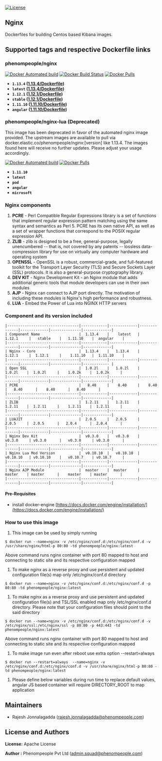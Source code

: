 [![License](https://img.shields.io/badge/License-Apache%202.0-blue.svg)](https://opensource.org/licenses/Apache-2.0)

## Nginx 

Dockerfiles for building Centos based Kibana images.

## Supported tags and respective Dockerfile links

### phenompeople/nginx

[![Docker Automated build](https://img.shields.io/docker/automated/phenompeople/nginx.svg?style=plastic)](https://hub.docker.com/r/phenompeople/nginx/)
[![Docker Build Status](https://img.shields.io/docker/build/phenompeople/nginx.svg?style=plastic)](https://hub.docker.com/r/phenompeople/nginx/)
[![Docker Pulls](https://img.shields.io/docker/pulls/phenompeople/nginx.svg?style=plastic)](https://hub.docker.com/r/phenompeople/nginx/)

* **`1.13.4` 	([1.13.4/Dockerfile](https://bitbucket.org/phenompeople/nginx/src/master/1.13.4/Dockerfile))**
* **`latest`		([1.13.4/Dockerfile](https://bitbucket.org/phenompeople/nginx/src/master/1.13.4/Dockerfile))**
* **`1.12.1`		([1.12.1/Dockerfile](https://bitbucket.org/phenompeople/nginx/src/master/1.12.1/Dockerfile))**
* **`stable` 	([1.12.1/Dockerfile](https://bitbucket.org/phenompeople/nginx/src/master/1.12.1/Dockerfile))**
* **`1.11.10`	([1.11.10/Dockerfile](https://bitbucket.org/phenompeople/nginx/src/master/1.11.10/Dockerfile))**
* **`angular` 	([1.11.10/Dockerfile](https://bitbucket.org/phenompeople/nginx/src/master/1.11.10/Dockerfile))**

### phenompeople/nginx-lua (Deprecated)

This image has been deprecated in favor of the automated nginx image provided. The upstream images are available to pull via docker.elastic.co/phenompeople/nginx:[version] like 1.13.4. The images found here will receive no further updates. Please adjust your usage accordingly.

[![Docker Automated build](https://img.shields.io/docker/automated/phenompeople/nginx-lua.svg?style=plastic)](https://hub.docker.com/r/phenompeople/nginx-lua/)
[![Docker Pulls](https://img.shields.io/docker/pulls/phenompeople/nginx-lua.svg?style=plastic)](https://hub.docker.com/r/phenompeople/nginx-lua/)

* **`1.11.10`**
* **`latest`**
* **`pod`**
* **`angular`**
* **`microsoft`**

### Nginx components

1. **PCRE** 			- Perl Compatible Regular Expressions library is a set of functions that implement regular expression pattern matching using the same syntax and semantics as Perl 5. PCRE has its own native API, as well as a set of wrapper functions that correspond to the POSIX regular expression API.
1. **ZLIB** 			- zlib is designed to be a free, general-purpose, legally unencumbered -- that is, not covered by any patents -- lossless data-compression library for use on virtually any computer hardware and operating system
1. **OPENSSL**		- OpenSSL is a robust, commercial-grade, and full-featured toolkit for the Transport Layer Security (TLS) and Secure Sockets Layer (SSL) protocols. It is also a general-purpose cryptography library.
1. **DEV KIT**		- Nginx Development Kit - an Nginx module that adds additional generic tools that module developers can use in their own modules
1. **AJP**				- Nginx can connect to AJP port directly. The motivation of including these modules is Nginx's high performance and robustness. 	 
1. **LUA**				- Embed the Power of Lua into NGINX HTTP servers

### Component and its version included

```
|---------------------------------|------------|-------------|--------------|-------------|--------------|-------------|
| Component Name                  |  1.13.4    |    latest   |   1.12.1     |   stable    |   1.11.10    |  angular    | 
|---------------------------------|------------|-------------|--------------|-------------|--------------|-------------|
| Nginx - Core                    |  1.13.4    |   1.13.4    |   1.12.1     |  1.12.1     |    1.11.10   |  1.11.10    |    
|---------------------------------|------------|-------------|--------------|-------------|--------------|------------ |
| Open SSL                        |  1.0.2l    |   1.0.2l    |    1.0.2l    |  1.0.2l     |    1.0.2k    |  1.0.2k     |    
|---------------------------------|------------|-------------|--------------|-------------|--------------|-------------|
| PCRE                            |   8.40     |    8.40     |    8.40      |   8.40      |    8.40      |   8.40      |    
|---------------------------------|------------|-------------|--------------|-------------|--------------|-------------|
| ZLIB                            |  1.2.11    |   1.2.11    |    1.2.11    |  1.2.11     |    1.2.11    |  1.2.11     |    
|---------------------------------|------------|-------------|--------------|-------------|--------------|-------------|
| LUAJIT                          |  2.0.5     |   2.0.5     |    2.0.5     |  2.0.5      |   2.0.4      |  2.0.4      |    
|---------------------------------|------------|-------------|--------------|-------------|--------------|-------------|
| Nginx Dev Kit                   |  v0.3.0    |   v0.3.0    |   v0.3.0     | v0.3.0      |   v0.3.0     | v0.3.0      |    
|---------------------------------|------------|-------------|--------------|-------------|--------------|-------------|
| Nginx Lua Mod Version           |  v0.10.10  |   v0.10.10  |   v0.10.10   | v0.10.10    |   v0.10.7    | v0.10.7     |    
|---------------------------------|------------|-------------|--------------|-------------|--------------|-------------|
| Nginx AJP Module                |  master    |  master     |    master    | master      |    master    | master      |    
|---------------------------------|------------|-------------|--------------|-------------|--------------|-------------|
```

#### Pre-Requisites

- install docker-engine [https://docs.docker.com/engine/installation/](https://docs.docker.com/engine/installation/)

### How to use this image 

1.  This image can be used by simply running 

```$ docker run --name=nginx -v /etc/nginx/conf.d:/etc/nginx/conf.d -v /usr/share/nginx/html-p 80:80 -td phenompeople/nginx:latest```

Above command runs nginx container with port 80 mapped to host and connecting to static site and its respective configuration mapped 

1. To make nginx as a reverse proxy and use persistent and updated configuration file(s) map only /etc/nginx/conf.d directory 

```$ docker run --name=nginx -v /etc/nginx/conf.d:/etc/nginx/conf.d -p 80:80 -td phenompeople/nginx:latest```

1. To make nginx as a reverse proxy and use persistent and updated configuration file(s) and TSL/SSL enabled map only /etc/nginx/conf.d directory. Please note that your configuration files should point to the said directory

```$ docker run --name=nginx -v /etc/nginx/conf.d:/etc/nginx/conf.d -v /etc/nginx/ssl:/etc/nginx/ssl -p 80:80 -p 443:443 -td phenompeople/nginx:latest```

Above command runs nginx container with port 80 mapped to host and connecting to static site and its respective configuration mapped 

1. To make image run even after reboot use extra option --restart=always

```$ docker run --restart=always  --name=nginx -v /etc/nginx/conf.d:/etc/nginx/conf.d -v /usr/share/nginx/html-p 80:80 -td phenompeople/nginx:latest```

1. Please define below variables during run time to replace default values, angular JS based container will require DIRECTORY_ROOT to map application 


## Maintainers

* Rajesh Jonnalagadda (<rajesh.jonnalagadda@phenompeople.com>)

## License and Authors

**License:**	Apache License

**Author :** Phenompeople Pvt Ltd (<admin.squad@phenompeople.com>)